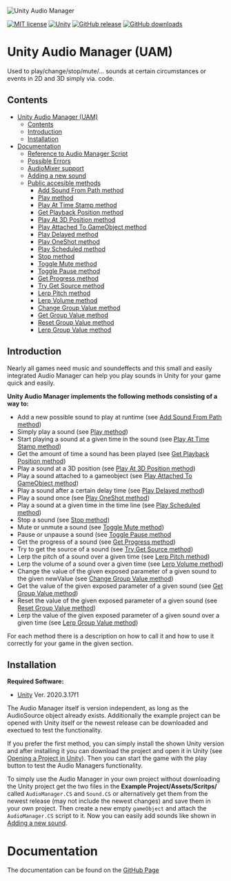 ![Unity Audio Manager](https://github.com/MathewHDYT/Unity-Audio-Manager-UAM/blob/main/logo.png/)

[![MIT license](https://img.shields.io/badge/License-MIT-yellow.svg?style=flat-square)](https://lbesson.mit-license.org/)
[![Unity](https://img.shields.io/badge/Unity-5.2%2B-green.svg?style=flat-square)](https://docs.unity3d.com/520/)
[![GitHub release](https://img.shields.io/github/release/MathewHDYT/Unity-Audio-Manager-UAM/all.svg?style=flat-square)](https://github.com/MathewHDYT/Unity-Audio-Manager-UAM/releases/)
[![GitHub downloads](https://img.shields.io/github/downloads/MathewHDYT/Unity-Audio-Manager-UAM/all.svg?style=flat-square)](https://github.com/MathewHDYT/Unity-Audio-Manager-UAM/releases/)

# Unity Audio Manager (UAM)
Used to play/change/stop/mute/... sounds at certain circumstances or events in 2D and 3D simply via. code.

## Contents
- [Unity Audio Manager (UAM)](#unity-audio-manager-uam)
  - [Contents](#contents)
  - [Introduction](#introduction)
  - [Installation](#installation)
- [Documentation](#documentation)
  - [Reference to Audio Manager Script](#reference-to-audio-manager-script)
  - [Possible Errors](#possible-errors)
  - [AudioMixer support](#audiomixer-support)
  - [Adding a new sound](#adding-a-new-sound)
  - [Public accesible methods](#public-accesible-methods)
  	- [Add Sound From Path method](#add-sound-from-path-method)
  	- [Play method](#play-method)
  	- [Play At Time Stamp method](#play-at-time-stamp-method)
  	- [Get Playback Position method](#get-playback-position-method)
  	- [Play At 3D Position method](#play-at-3d-position-method)
  	- [Play Attached To GameObject method](#play-attached-to-gameobject-method)
  	- [Play Delayed method](#play-delayed-method)
  	- [Play OneShot method](#play-oneshot-method)
  	- [Play Scheduled method](#play-scheduled-method)
  	- [Stop method](#stop-method)
  	- [Toggle Mute method](#toggle-mute-method)
  	- [Toggle Pause method](#toggle-pause-method)
  	- [Get Progress method](#get-progress-method)
  	- [Try Get Source method](#try-get-source-method)
  	- [Lerp Pitch method](#lerp-pitch-method)
  	- [Lerp Volume method](#lerp-volume-method)
  	- [Change Group Value method](#change-group-value-method)
  	- [Get Group Value method](#get-group-value-method)
  	- [Reset Group Value method](#reset-group-value-method)
  	- [Lerp Group Value method](#lerp-group-value-method)

## Introduction
Nearly all games need music and soundeffects and this small and easily integrated Audio Manager can help you play sounds in Unity for your game quick and easily.

**Unity Audio Manager implements the following methods consisting of a way to:**
- Add a new possible sound to play at runtime (see [Add Sound From Path method](#add-sound-from-path-method))
- Simply play a sound (see [Play method](#play-method))
- Start playing a sound at a given time in the sound (see [Play At Time Stamp method](#play-at-time-stamp-method))
- Get the amount of time a sound has been played (see [Get Playback Position method](#get-playback-position-method))
- Play a sound at a 3D position (see [Play At 3D Position method](#play-at-3d-position-method))
- Play a sound attached to a gameobject (see [Play Attached To GameObject method](#play-attached-to-gameobject-method))
- Play a sound after a certain delay time (see [Play Delayed method](#play-delayed-method))
- Play a sound once (see [Play OneShot method](#play-oneshot-method))
- Play a sound at a given time in the time line (see [Play Scheduled method](#play-scheduled-method))
- Stop a sound (see [Stop method](#stop-method))
- Mute or unmute a sound (see [Toggle Mute method](#toggle-mute-method))
- Pause or unpause a sound (see [Toggle Pause method](#toggle-pause-method)
- Get the progress of a sound (see [Get Progress method](#get-progress-method))
- Try to get the source of a sound (see [Try Get Source method](#try-get-source-method))
- Lerp the pitch of a sound over a given time (see [Lerp Pitch method](#lerp-pitch-method))
- Lerp the volume of a sound over a given time (see [Lerp Volume method](#lerp-volume-method))
- Change the value of the given exposed parameter of a given sound to the given newValue (see [Change Group Value method](#change-group-value-method))
- Get the value of the given exposed parameter of a given sound (see [Get Group Value method](#get-group-value-method))
- Reset the value of the given exposed parameter of a given sound (see [Reset Group Value method](#reset-group-value-method))
- Lerp the value of the given exposed parameter of a given sound over a given time (see [Lerp Group Value method](#lerp-group-value-method))

For each method there is a description on how to call it and how to use it correctly for your game in the given section.

## Installation
**Required Software:**
- [Unity](https://unity3d.com/get-unity/download) Ver. 2020.3.17f1

The Audio Manager itself is version independent, as long as the AudioSource object already exists. Additionally the example project can be opened with Unity itself or the newest release can be downloaded and exectued to test the functionality.

If you prefer the first method, you can simply install the shown Unity version and after installing it you can download the project and open it in Unity (see [Opening a Project in Unity](https://docs.unity3d.com/2021.2/Documentation/Manual/GettingStartedOpeningProjects.html)). Then you can start the game with the play button to test the Audio Managers functionality.

To simply use the Audio Manager in your own project without downloading the Unity project get the two files in the **Example Project/Assets/Scritps/** called ```AudioManager.CS``` and ```Sound.CS``` or alternatively get them from the newest release (may not include the newest changes) and save them in your own project. Then create a new empty ```gameObject``` and attach the ```AudioManager.CS``` script to it. Now you can easily add sounds like shown in [Adding a new sound](#adding-a-new-sound).

# Documentation
The documentation can be found on the [GitHub Page](https://mathewhdyt.github.io/Unity-Audio-Manager/)
